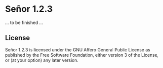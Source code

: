 # Señor 1.2.3

... to be finished ...

## License

Señor 1.2.3 is licensed under the GNU Affero General Public License as published
by the Free Software Foundation, either version 3 of the License, or (at your option) any
later version.
